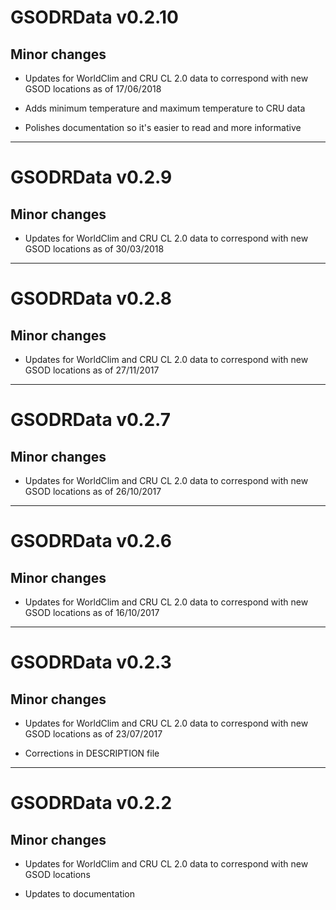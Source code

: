 
# GSODRData v0.2.10

## Minor changes

- Updates for WorldClim and CRU CL 2.0 data to correspond with new GSOD
locations as of 17/06/2018

- Adds minimum temperature and maximum temperature to CRU data

- Polishes documentation so it's easier to read and more informative

--------------------------------------------------------------------------------

# GSODRData v0.2.9

## Minor changes

- Updates for WorldClim and CRU CL 2.0 data to correspond with new GSOD
locations as of 30/03/2018

--------------------------------------------------------------------------------

# GSODRData v0.2.8

## Minor changes

- Updates for WorldClim and CRU CL 2.0 data to correspond with new GSOD
locations as of 27/11/2017

--------------------------------------------------------------------------------

# GSODRData v0.2.7

## Minor changes

- Updates for WorldClim and CRU CL 2.0 data to correspond with new GSOD
locations as of 26/10/2017

--------------------------------------------------------------------------------

# GSODRData v0.2.6

## Minor changes

- Updates for WorldClim and CRU CL 2.0 data to correspond with new GSOD
locations as of 16/10/2017

--------------------------------------------------------------------------------

# GSODRData v0.2.3

## Minor changes

- Updates for WorldClim and CRU CL 2.0 data to correspond with new GSOD
locations as of 23/07/2017

- Corrections in DESCRIPTION file

--------------------------------------------------------------------------------

# GSODRData v0.2.2

## Minor changes

- Updates for WorldClim and CRU CL 2.0 data to correspond with new GSOD
locations

- Updates to documentation
